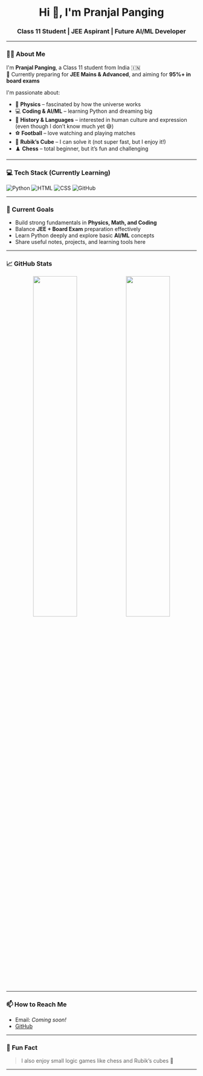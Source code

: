 <h1 align="center">Hi 👋, I'm Pranjal Panging</h1>
<h3 align="center">Class 11 Student | JEE Aspirant | Future AI/ML Developer</h3>

---

### 🧑‍🎓 About Me

I'm **Pranjal Panging**, a Class 11 student from India 🇮🇳  
🎯 Currently preparing for **JEE Mains & Advanced**, and aiming for **95%+ in board exams**

I'm passionate about:

- 🧲 **Physics** – fascinated by how the universe works  
- 💻 **Coding & AI/ML** – learning Python and dreaming big  
- 📜 **History & Languages** – interested in human culture and expression (even though I don’t know much yet 😅)  
- ⚽ **Football** – love watching and playing matches  
- 🧊 **Rubik’s Cube** – I can solve it (not super fast, but I enjoy it!)  
- ♟️ **Chess** – total beginner, but it’s fun and challenging

---

### 💻 Tech Stack (Currently Learning)

![Python](https://img.shields.io/badge/Python-3776AB?style=for-the-badge&logo=python&logoColor=white)
![HTML](https://img.shields.io/badge/HTML5-e34c26?style=for-the-badge&logo=html5&logoColor=white)
![CSS](https://img.shields.io/badge/CSS3-264de4?style=for-the-badge&logo=css3&logoColor=white)
![GitHub](https://img.shields.io/badge/GitHub-181717?style=for-the-badge&logo=github&logoColor=white)

---

### 📌 Current Goals

- Build strong fundamentals in **Physics, Math, and Coding**
- Balance **JEE + Board Exam** preparation effectively
- Learn Python deeply and explore basic **AI/ML** concepts
- Share useful notes, projects, and learning tools here

---

### 📈 GitHub Stats

<p align="center">
  <img src="https://github-readme-stats.vercel.app/api?username=PranjalPanging&show_icons=true&theme=tokyonight" width="48%" />
  <img src="https://github-readme-streak-stats.herokuapp.com?user=PranjalPanging&theme=tokyonight&hide_border=false" width="48%" />
</p>

---

### 📫 How to Reach Me

- Email: *Coming soon!*  
- [GitHub](https://github.com/PranjalPanging)

---

### 🧠 Fun Fact
 
> I also enjoy small logic games like chess and Rubik’s cubes 🧩

---
